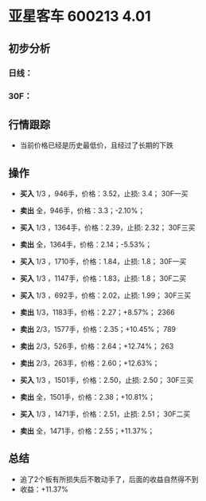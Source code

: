 # 亚星客车 600213 4.01
## 初步分析
### 日线：
  
### 30F：
  
## 行情跟踪
  - 当前价格已经是历史最低价，且经过了长期的下跌

## 操作
  - **买入** 1/3 ，946手，价格：3.52，止损: 3.4； 30F一买
  - **卖出** 全，946手，价格：3.3；-2.10%；

  - **买入** 1/3 ，1364手，价格：2.39，止损: 2.32； 30F三买
  - **卖出** 全，1364手，价格：2.14；-5.53%；

  - **买入** 1/3 ，1710手，价格：1.84，止损: 1.8； 30F一买
  - **买入** 1/3 ，1147手，价格：1.83，止损: 1.8； 30F二买
  - **买入** 1/3 ，692手，价格：2.02，止损: 1.99； 30F三买
  - **卖出** 1/3，1183手，价格：2.27；+8.57%； 2366
  - **卖出** 2/3，1577手，价格：2.35；+10.45%； 789
  - **卖出** 2/3，526手，价格：2.64；+12.74%； 263
  - **卖出** 2/3，263手，价格：2.60；+12.63%； 

  - **买入** 1/3 ，1501手，价格：2.50，止损: 2.50； 30F三买
  - **卖出** 全，1501手，价格：2.38；+10.81%；

  - **买入** 1/3 ，1471手，价格：2.51，止损: 2.51； 30F二买
  - **卖出** 全，1471手，价格：2.55；+11.37%；

## 总结
  - 追了2个板有所损失后不敢动手了，后面的收益自然得不到
  - 收益：+11.37%